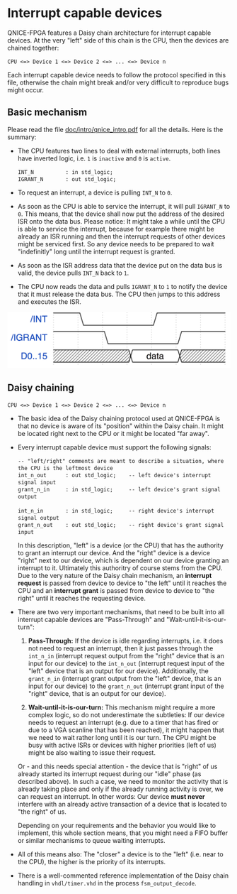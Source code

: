 Interrupt capable devices
=========================

QNICE-FPGA features a Daisy chain architecture for interrupt capable devices.
At the very "left" side of this chain is the CPU, then the devices are
chained together:

```
CPU <=> Device 1 <=> Device 2 <=> ... <=> Device n
```

Each interrupt capable device needs to follow the protocol specified in this
file, otherwise the chain might break and/or very difficult to reproduce
bugs might occur.

Basic mechanism
---------------

Please read the file [doc/intro/qnice_intro.pdf](intro/qnice_intro.pdf) for
all the details. Here is the summary:

* The CPU features two lines to deal with external interrupts, both lines have
  inverted logic, i.e. `1` is `inactive` and `0` is `active`.
  ```
  INT_N          : in std_logic;
  IGRANT_N       : out std_logic;  
  ```

* To request an interrupt, a device is pulling `INT_N` to `0`.

* As soon as the CPU is able to service the interrupt, it will pull
  `IGRANT_N` to `0`. This means, that the device shall now put the address of
  the desired ISR onto the data bus. Please notice: It might take a while
  until the CPU is able to service the interrupt, because for example there
  might be already an ISR running and then the interrupt requests of other
  devices might be serviced first. So any device needs to be prepared to
  wait "indefinitly" long until the interrupt request is granted.

* As soon as the ISR address data that the device put on the data bus is
  valid, the device pulls `INT_N` back to `1`.

* The CPU now reads the data and pulls `IGRANT_N` to `1` to notify the device
  that it must release the data bus. The CPU then jumps to this address and
  executes the ISR.

![Interrupt_Timing](intro/interrupt_timing.jpg)

Daisy chaining
--------------

```
CPU <=> Device 1 <=> Device 2 <=> ... <=> Device n
```

* The basic idea of the Daisy chaining protocol used at QNICE-FPGA is that
  no device is aware of its "position" within the Daisy chain. It might be
  located right next to the CPU or it might be located "far away".

* Every interrupt capable device must support the following signals:
  ```
  -- "left/right" comments are meant to describe a situation, where the CPU is the leftmost device
  int_n_out      : out std_logic;    -- left device's interrupt signal input
  grant_n_in     : in std_logic;     -- left device's grant signal output

  int_n_in       : in std_logic;     -- right device's interrupt signal output
  grant_n_out    : out std_logic;    -- right device's grant signal input  
  ```
  In this description, "left" is a device (or the CPU) that has the authority
  to grant an interrupt our device. And the "right" device is a device "right"
  next to our device, which is dependent on our device granting an interrupt
  to it. Ultimately this authoritry of course stems from the CPU. Due to the
  very nature of the Daisy chain mechanism, an **interrupt request** is passed
  from device to device to "the left" until it reaches the CPU and
  an **interrupt grant** is passed from device to device to "the right" until
  it reaches the requesting device.

* There are two very important mechanisms, that need to be built into all
  interrupt capable devices are "Pass-Through" and
  "Wait-until-it-is-our-turn":


  1. **Pass-Through:** If the device is idle regarding interrupts, i.e. it
     does not need to request an interrupt, then it just passes through the
     `int_n_in` (interrupt request output from the "right" device that is an
     input for our device) to the `int_n_out` (interrupt request input of the
     "left" device that is an output for our device). Additionally, the
     `grant_n_in` (interrupt grant output from the "left" device, that is
     an input for our device) to the `grant_n_out` (interrupt grant input
     of the "right" device, that is an output for our device).

  2. **Wait-until-it-is-our-turn:** This mechanism might require a more
    complex logic, so do not underestimate the subtleties: If our device needs
    to request an interrupt (e.g. due to a timer that has fired or due to a
    VGA scanline that has been reached), it might happen that we need to wait
    rather long until it is our turn. The CPU might be busy with active ISRs
    or devices with higher priorities (left of us) might be also waiting
    to issue their request.

    Or - and this needs special attention - the device that is "right" of us
    already started its interrupt request during our "idle" phase (as
    described above). In such a case, we need to monitor the activity that is
    already taking place and only if the already running activity is over, we
    can request an interrupt. In other words: Our device **must never**
    interfere with an already active transaction of a device that is located
    to "the right" of us.

    Depending on your requirements and the behavior you would like to
    implement, this whole section means, that you might need a FIFO buffer
    or similar mechanisms to queue waiting interrupts.

* All of this means also: The "closer" a device is to the "left" (i.e. near
  to the CPU), the higher is the priority of its interrupts.

* There is a well-commented reference implementation of the Daisy chain
  handling in `vhdl/timer.vhd` in the process `fsm_output_decode`.
